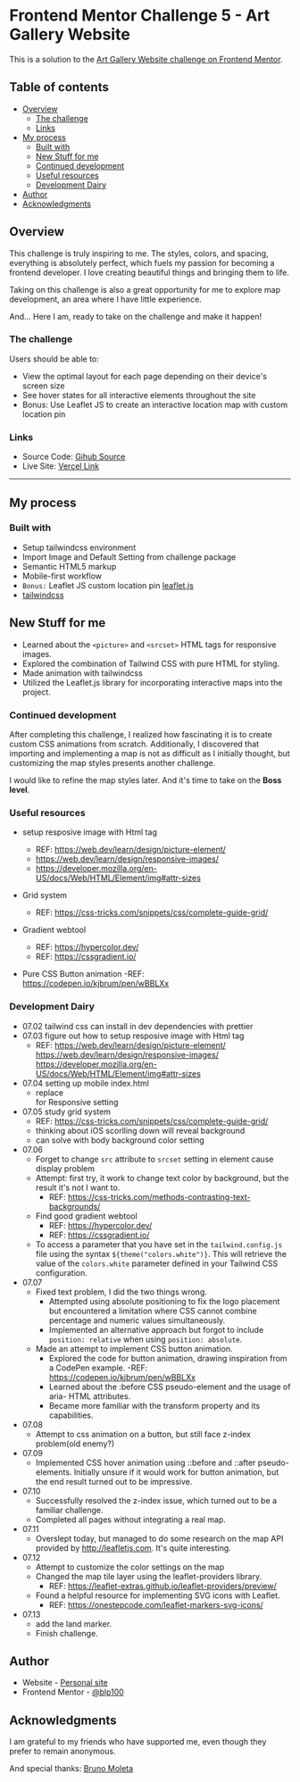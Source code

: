 # Frontend Mentor Challenge 5 - Art Gallery Website

This is a solution to the [Art Gallery Website challenge on Frontend Mentor](https://www.frontendmentor.io/challenges/art-gallery-website-yVdrZlxyA). 
## Table of contents
- [Overview](#overview)
  - [The challenge](#the-challenge)
  - [Links](#links)
- [My process](#my-process)
  - [Built with](#built-with)
  - [New Stuff for me](#new-stuff-for-me)
  - [Continued development](#continued-development)
  - [Useful resources](#useful-resources)
  - [Development Dairy](#development-dairy)
- [Author](#author)
- [Acknowledgments](#acknowledgments)
## Overview
This challenge is truly inspiring to me. The styles, colors, and spacing, everything is absolutely perfect, which fuels my passion for becoming a frontend developer. I love creating beautiful things and bringing them to life.

Taking on this challenge is also a great opportunity for me to explore map development, an area where I have little experience.

And... Here I am, ready to take on the challenge and make it happen! 

### The challenge
Users should be able to:
- View the optimal layout for each page depending on their device's screen size
- See hover states for all interactive elements throughout the site
- Bonus: Use Leaflet JS to create an interactive location map with custom location pin

### Links
- Source Code: [Gihub Source](https://github.com/blp100/art-gallery-website)
- Live Site: [Vercel Link](https://blp100.github.io/art-gallery-website)
---
## My process
### Built with
- Setup tailwindcss environment
- Import Image and Default Setting from challenge package
- Semantic HTML5 markup
- Mobile-first workflow
- `Bonus:` Leaflet JS custom location pin [leaflet.js](https://leafletjs.com/)
- [tailwindcss](https://tailwindcss.com//)

## New Stuff for me
- Learned about the `<picture>` and `<srcset>` HTML tags for responsive images.
- Explored the combination of Tailwind CSS with pure HTML for styling.
- Made animation with tailwindcss
- Utilized the Leaflet.js library for incorporating interactive maps into the project.

### Continued development
After completing this challenge, I realized how fascinating it is to create custom CSS animations from scratch. Additionally, I discovered that importing and implementing a map is not as difficult as I initially thought, but customizing the map styles presents another challenge.

I would like to refine the map styles later. And it's time to take on the **Boss level**. 
### Useful resources
- setup resposive image with Html tag
    - REF: https://web.dev/learn/design/picture-element/
    - https://web.dev/learn/design/responsive-images/
    - https://developer.mozilla.org/en-US/docs/Web/HTML/Element/img#attr-sizes

- Grid system
    - REF: https://css-tricks.com/snippets/css/complete-guide-grid/

- Gradient webtool
    - REF: https://hypercolor.dev/
    - REF: https://cssgradient.io/

- Pure CSS Button animation
    -REF: https://codepen.io/kjbrum/pen/wBBLXx

### Development Dairy

- 07.02 tailwind css can install in dev dependencies with prettier
- 07.03 figure out how to setup resposive image with Html tag
    - REF: https://web.dev/learn/design/picture-element/
           https://web.dev/learn/design/responsive-images/
           https://developer.mozilla.org/en-US/docs/Web/HTML/Element/img#attr-sizes
- 07.04 setting up mobile index.html
    - <span styles="display: inline-block"></span> replace <br /> for Responsive setting
- 07.05 study grid system
    - REF: https://css-tricks.com/snippets/css/complete-guide-grid/
    - thinking about iOS scorlling down will reveal background
    - can solve with body background color setting
- 07.06
    - Forget to change `src` attribute to `srcset` setting in <picture> element cause display problem
    - Attempt: first try, it work to change text color by background, but the result it's not I want to.
        - REF: https://css-tricks.com/methods-contrasting-text-backgrounds/
    - Find good gradient webtool
        - REF: https://hypercolor.dev/
        - REF: https://cssgradient.io/
    - To access a parameter that you have set in the `tailwind.config.js` file using the syntax `${theme("colors.white")}`. This will retrieve the value of the `colors.white` parameter defined in your Tailwind CSS configuration.
- 07.07
    - Fixed text problem, I did the two things wrong.
        - Attempted using absolute positioning to fix the logo placement but encountered a limitation where CSS cannot combine percentage and numeric values simultaneously.
        - Implemented an alternative approach but forgot to include `position: relative` when using `position: absolute`.
    - Made an attempt to implement CSS button animation.
        - Explored the code for button animation, drawing inspiration from a CodePen example.
            -REF: https://codepen.io/kjbrum/pen/wBBLXx
        - Learned about the :before CSS pseudo-element and the usage of aria- HTML attributes.
        - Became more familiar with the transform property and its capabilities. 
- 07.08
    - Attempt to css animation on a button, but still face z-index problem(old enemy?)
- 07.09
    - Implemented CSS hover animation using ::before and ::after pseudo-elements. Initially unsure if it would work for button animation, but the end result turned out to be impressive. 
- 07.10 
    - Successfully resolved the z-index issue, which turned out to be a familiar challenge. 
    - Completed all pages without integrating a real map. 
- 07.11
    - Overslept today, but managed to do some research on the map API provided by http://leafletjs.com. It's quite interesting.
- 07.12
    - Attempt to customize the color settings on the map
    - Changed the map tile layer using the leaflet-providers library.
        - REF: https://leaflet-extras.github.io/leaflet-providers/preview/
    - Found a helpful resource for implementing SVG icons with Leaflet. 
        - REF: https://onestepcode.com/leaflet-markers-svg-icons/
- 07.13
    - add the land marker. 
    - Finish challenge.

## Author
- Website - [Personal site](https://po-cheng-yeh.vercel.app/)
- Frontend Mentor - [@blp100](https://www.frontendmentor.io/profile/blp100)
## Acknowledgments
I am grateful to my friends who have supported me, even though they prefer to remain anonymous.

And special thanks: [Bruno Moleta](https://www.frontendmentor.io/profile/brunomoleta)